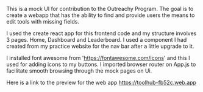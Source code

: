 This is a mock UI for contribution to the Outreachy Program.
The goal is to create a webapp that has the ability to find and provide
users the means to edit tools with missing fields.

I used the create react app for this frontend code and my structure
involves 3 pages. Home, Dashboard and Leaderboard.
I used a component I had created from my practice website for the nav bar after a little upgrade to it.

I installed font awesome from 'https://fontawesome.com/icons' and this I used for adding icons to my buttons.
I imported browser router on App.js to facilitate smooth browsing through the mock pages on Ui. 

Here is a link to the preview for the web app https://toolhub-fb52c.web.app
